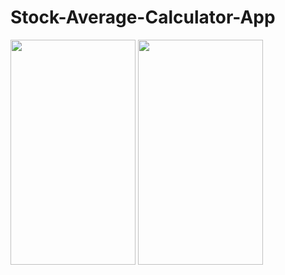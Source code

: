 # Stock-Average-Calculator-App


 <img src="https://user-images.githubusercontent.com/74703957/163762820-badc69d0-7282-4f1f-94f7-75f94bfa2f51.png" width="200" height="360" /> <img src="https://user-images.githubusercontent.com/74703957/163762827-eaf259b9-d5f7-46c3-b57a-48a885bb392b.png" width="200" height="360" />



